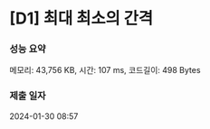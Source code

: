 # [D1] 최대 최소의 간격

### 성능 요약

메모리: 43,756 KB, 시간: 107 ms, 코드길이: 498 Bytes

### 제출 일자

2024-01-30 08:57